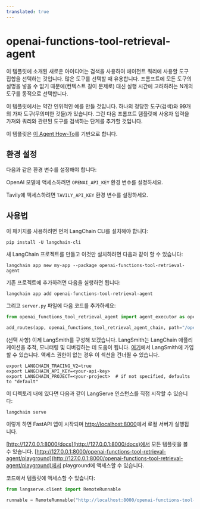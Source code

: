 ```yaml
---
translated: true
---
```


# openai-functions-tool-retrieval-agent

이 템플릿에 소개된 새로운 아이디어는 검색을 사용하여 에이전트 쿼리에 사용할 도구 집합을 선택하는 것입니다. 많은 도구를 선택할 때 유용합니다. 프롬프트에 모든 도구의 설명을 넣을 수 없기 때문에(컨텍스트 길이 문제로) 대신 실행 시간에 고려하려는 N개의 도구를 동적으로 선택합니다.

이 템플릿에서는 약간 인위적인 예를 만들 것입니다. 하나의 정당한 도구(검색)와 99개의 가짜 도구(무의미한 것들)가 있습니다. 그런 다음 프롬프트 템플릿에 사용자 입력을 가져와 쿼리와 관련된 도구를 검색하는 단계를 추가할 것입니다.

이 템플릿은 [이 Agent How-To](https://python.langchain.com/docs/modules/agents/how_to/custom_agent_with_tool_retrieval)를 기반으로 합니다.

## 환경 설정

다음과 같은 환경 변수를 설정해야 합니다:

OpenAI 모델에 액세스하려면 `OPENAI_API_KEY` 환경 변수를 설정하세요.

Tavily에 액세스하려면 `TAVILY_API_KEY` 환경 변수를 설정하세요.

## 사용법

이 패키지를 사용하려면 먼저 LangChain CLI를 설치해야 합니다:

```shell
pip install -U langchain-cli
```

새 LangChain 프로젝트를 만들고 이것만 설치하려면 다음과 같이 할 수 있습니다:

```shell
langchain app new my-app --package openai-functions-tool-retrieval-agent
```

기존 프로젝트에 추가하려면 다음을 실행하면 됩니다:

```shell
langchain app add openai-functions-tool-retrieval-agent
```

그리고 `server.py` 파일에 다음 코드를 추가하세요:

```python
from openai_functions_tool_retrieval_agent import agent_executor as openai_functions_tool_retrieval_agent_chain

add_routes(app, openai_functions_tool_retrieval_agent_chain, path="/openai-functions-tool-retrieval-agent")
```

(선택 사항) 이제 LangSmith를 구성해 보겠습니다.
LangSmith는 LangChain 애플리케이션을 추적, 모니터링 및 디버깅하는 데 도움이 됩니다.
[여기](https://smith.langchain.com/)에서 LangSmith에 가입할 수 있습니다.
액세스 권한이 없는 경우 이 섹션을 건너뛸 수 있습니다.

```shell
export LANGCHAIN_TRACING_V2=true
export LANGCHAIN_API_KEY=<your-api-key>
export LANGCHAIN_PROJECT=<your-project>  # if not specified, defaults to "default"
```

이 디렉토리 내에 있다면 다음과 같이 LangServe 인스턴스를 직접 시작할 수 있습니다:

```shell
langchain serve
```

이렇게 하면 FastAPI 앱이 시작되며 [http://localhost:8000](http://localhost:8000)에서 로컬 서버가 실행됩니다.

[http://127.0.0.1:8000/docs](http://127.0.0.1:8000/docs)에서 모든 템플릿을 볼 수 있습니다.
[http://127.0.0.1:8000/openai-functions-tool-retrieval-agent/playground](http://127.0.0.1:8000/openai-functions-tool-retrieval-agent/playground)에서 playground에 액세스할 수 있습니다.

코드에서 템플릿에 액세스할 수 있습니다:

```python
from langserve.client import RemoteRunnable

runnable = RemoteRunnable("http://localhost:8000/openai-functions-tool-retrieval-agent")
```
